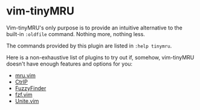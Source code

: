 # vim-tinyMRU

Vim-tinyMRU's only purpose is to provide an intuitive alternative to the built-in `:oldfile` command. Nothing more, nothing less.

The commands provided by this plugin are listed in `:help tinymru`.

Here is a non-exhaustive list of plugins to try out if, somehow, vim-tinyMRU doesn't have enough features and options for you:

* [mru.vim](http://www.vim.org/scripts/script.php?script_id=521)
* [CtrlP](https://github.com/ctrlpvim/ctrlp.vim)
* [FuzzyFinder](http://www.vim.org/scripts/script.php?script_id=1984)
* [fzf.vim](https://github.com/junegunn/fzf.vim)
* [Unite.vim](https://github.com/Shougo/unite.vim)
